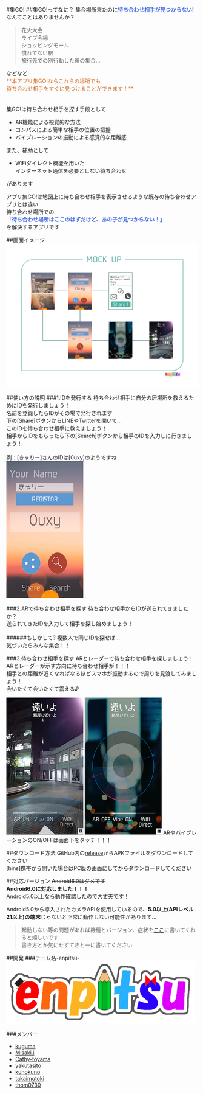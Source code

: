 
#集GO!
##集GO!ってなに？
集合場所来たのに<font color="RoyalBlue">**待ち合わせ相手が見つからない!**</font><br>
なんてことはありませんか？<br>
<blockquote>
花火大会<br>
ライブ会場<br>
ショッピングモール<br>
慣れてない駅<br>
旅行先での別行動した後の集合...<br>
</blockquote>
などなど<br>
<font color="Chocolate">**本アプリ集GO!ならこれらの場所でも<br>
待ち合わせ相手をすぐに見つけることができます！**<br>
</font>
<br><br>
集GO!は待ち合わせ相手を探す手段として

+ AR機能による視覚的な方法
+ コンパスによる簡単な相手の位置の把握
+ バイブレーションの振動による感覚的な距離感

また、補助として

+ WiFiダイレクト機能を用いた<br>インターネット通信を必要としない待ち合わせ<br>

があります<br>

アプリ集GO!は地図上に待ち合わせ相手を表示させるような既存の待ち合わせアプリとは違い<br>
待ち合わせ場所での<br>
<font color="RoyalBlue">**「待ち合わせ場所はここのはずだけど、あの子が見つからない！」**</font><br>
を解決するアプリです

##画面イメージ
![image2](images/mockup.png?raw=true)

##使い方の説明
###1.IDを発行する
待ち合わせ相手に自分の居場所を教えるためにIDを発行しましょう！<br>
名前を登録したらIDがその場で発行されます<br>
下の[Share]ボタンからLINEやTwitterを開いて...<br>
このIDを待ち合わせ相手に教えましょう！<br>
相手からIDをもらったら下の[Search]ボタンから相手のIDを入力しに行きましょう！<br>
<br>
例：[きゃりー]さんのIDは[0uxy]のようですね<br>
![image3](images/disp_reg.png?raw=true)

###2.ARで待ち合わせ相手を探す
待ち合わせ相手からIDが送られてきましたか？<br>
送られてきたIDを入力して相手を探し始めましょう！<br>
<br>
######もしかして?
複数人で同じIDを探せば...<br>
気づいたらみんな集合！！


###3.待ち合わせ相手を探す
ARとレーダーで待ち合わせ相手を探しましょう！<br>
ARとレーダーが示す方向に待ち合わせ相手が！！！<br>
相手との距離が近くなればなるほどスマホが振動するので周りを見渡してみましょう！<br>
~~会いたくて会いたくて震える♪~~
<br>

![image4](images/disp_AR.png?raw=true)
![image5](images/disp_rad.png?raw=true)
ARやバイブレーションのON/OFFは画面下をタッチ！！！

##ダウンロード方法
GitHub内の[release](https://github.com/kunokuno/SyuGo/releases)からAPKファイルをダウンロードしてください<br>
[hins]携帯から開いた場合はPC版の画面にしてからダウンロードしてください<br>

##対応バージョン
~~Android6.0はダメです~~<br>
**Android6.0に対応しました！！！**<br>
Android5.0以上なら動作確認したので大丈夫です！<br>


Android5.0から導入されたカメラAPIを使用しているので、**5.0以上(APIレベル21以上)の端末**じゃないと正常に動作しない可能性があります...<br>
>起動しない等の問題があれば機種とバージョン、症状を[ここ](https://github.com/kunokuno/SyuGo/issues)に書いてくれると嬉しいです...<br>書き方とか気にせずてきとーに書いてください



##開発
###チーム名-enpitsu-
![image1](images/enpitsu.png?raw=true)

###メンバー

+ [kuguma](https://github.com/kuguma)
+ [Misaki.i](https://github.com/paselow-I) 
+ [Cathy-toyama](https://github.com/Cathy-toyama)
+ [yakutasito](https://github.com/yakutasito)
+ [kunokuno](https://github.com/kunokuno)
+ [takaimotoki](https://github.com/takaimotoki)
+ [thom0730](https://github.com/thom0730)

